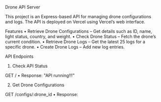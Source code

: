 Drone API Server

This project is an Express-based API for managing drone configurations and logs. The API is deployed on Vercel using Vercel’s web interface.

Features
	•	Retrieve Drone Configurations – Get details such as ID, name, light status, country, and weight.
	•	Check Drone Status – Fetch the drone’s current condition.
	•	Retrieve Drone Logs – Get the latest 25 logs for a specific drone.
	•	Create Drone Logs – Add new log entries.

API Endpoints

1. Check API Status

GET /
	•	Response: "API running!!!"

2. Get Drone Configurations

GET /configs/:drone_id
	•	Response:
 
 
 
 
